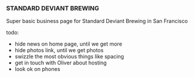### STANDARD DEVIANT BREWING

Super basic business page for Standard Deviant Brewing in San Francisco

todo:
- hide news on home page, until we get more
- hide photos link, until we get photos
- swizzle the most obvious things like spacing
- get in touch with Oliver about hosting
- look ok on phones
